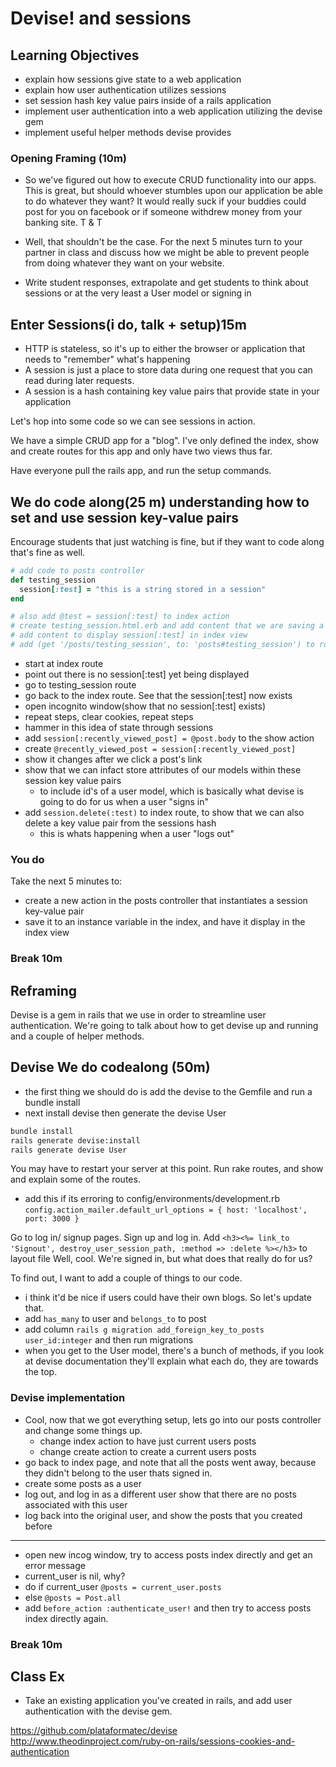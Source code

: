 # Devise! and sessions

## Learning Objectives
- explain how sessions give state to a web application
- explain how user authentication utilizes sessions
- set session hash key value pairs inside of a rails application
- implement user authentication into a web application utilizing the devise gem
- implement useful helper methods devise provides

### Opening Framing (10m)
- So we've figured out how to execute CRUD functionality into our apps. This is great, but should whoever stumbles upon our application be able to do whatever they want? It would really suck if your buddies could post for you on facebook or if someone withdrew money from your banking site.
T & T
- Well, that shouldn't be the case. For the next 5 minutes turn to your partner in class and discuss how we might be able to prevent people from doing whatever they want on your website.

- Write student responses, extrapolate and get students to think about sessions or at the very least a User model or signing in


## Enter Sessions(i do, talk + setup)15m
- HTTP is stateless, so it's up to either the browser or application that needs to "remember" what's happening
- A session is just a place to store data during one request that you can read during later requests.
- A session is a hash containing key value pairs that provide state in your application

Let's hop into some code so we can see sessions in action.

We have a simple CRUD app for a "blog". I've only defined the index, show and create routes for this app and only have two views thus far.

Have everyone pull the rails app, and run the setup commands.
## We do code along(25 m) understanding how to set and use session key-value pairs
Encourage students that just watching is fine, but if they want to code along that's fine as well.

```ruby
# add code to posts controller
def testing_session
  session[:test] = "this is a string stored in a session"
end

# also add @test = session[:test] to index action
# create testing_session.html.erb and add content that we are saving a session variable
# add content to display session[:test] in index view
# add (get '/posts/testing_session', to: 'posts#testing_session') to routes.rb
```
- start at index route
- point out there is no session[:test] yet being displayed
- go to testing_session route
- go back to the index route. See that the session[:test] now exists
- open incognito window(show that no session[:test] exists)
- repeat steps, clear cookies, repeat steps
- hammer in this idea of state through sessions
- add `session[:recently_viewed_post] = @post.body` to the show action
- create `@recently_viewed_post = session[:recently_viewed_post]`
- show it changes after we click a post's link
- show that we can infact store attributes of our models within these session key value pairs
  - to include id's of a user model, which is basically what devise is going to do for us when a user "signs in"
- add `session.delete(:test)` to index route, to show that we can also delete a key value pair from the sessions hash
  - this is whats happening when a user "logs out"

### You do
Take the next 5 minutes to:
- create a new action in the posts controller that instantiates a session key-value pair
- save it to an instance variable in the index, and have it display in the index view

### Break 10m
## Reframing
Devise is a gem in rails that we use in order to streamline user authentication. We're going to talk about how to get devise up and running and a couple of helper methods.

## Devise We do codealong (50m)
- the first thing we should do is add the devise to the Gemfile and run a bundle install
- next install devise then generate the devise User

```bash
bundle install
rails generate devise:install
rails generate devise User
```
You may have to restart your server at this point.
Run rake routes, and show and explain some of the routes.

* add this if its erroring to config/environments/development.rb
`config.action_mailer.default_url_options = { host: 'localhost', port: 3000 }`

Go to log in/ signup pages. Sign up and log in.
Add `<h3><%= link_to 'Signout', destroy_user_session_path, :method => :delete %></h3>` to layout file
Well, cool. We're signed in, but what does that really do for us?

To find out, I want to add a couple of things to our code.
- i think it'd be nice if users could have their own blogs. So let's update that.
- add `has_many` to user and `belongs_to` to post
- add column `rails g migration add_foreign_key_to_posts user_id:integer` and then run migrations
- when you get to the User model, there's a bunch of methods, if you look at devise documentation they'll explain what each do, they are towards the top.

### Devise implementation
- Cool, now that we got everything setup, lets go into our posts controller and change some things up.
  - change index action to have just current users posts
  - change create action to create a current users posts
- go back to index page, and note that all the posts went away, because they didn't belong to the user thats signed in.
- create some posts as a user
- log out, and log in as a different user show that there are no posts associated with this user
- log back into the original user, and show the posts that you created before
---

- open new incog window, try to access posts index directly and get an error message
- current_user is nil, why?
- do if current_user `@posts = current_user.posts`
- else `@posts = Post.all`
- add `before_action :authenticate_user!` and then try to access posts index directly again.

### Break 10m

## Class Ex
- Take an existing application you've created in rails, and add user authentication with the devise gem.





https://github.com/plataformatec/devise
http://www.theodinproject.com/ruby-on-rails/sessions-cookies-and-authentication

